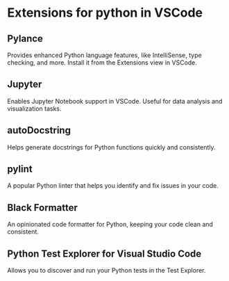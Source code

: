 # Extensions for python in VSCode

## Pylance

Provides enhanced Python language features, like IntelliSense, type checking, and more. Install it from the Extensions view in VSCode.

## Jupyter

Enables Jupyter Notebook support in VSCode. Useful for data analysis and visualization tasks.

## autoDocstring

Helps generate docstrings for Python functions quickly and consistently.

## pylint

A popular Python linter that helps you identify and fix issues in your code.

## Black Formatter

An opinionated code formatter for Python, keeping your code clean and consistent.

## Python Test Explorer for Visual Studio Code

Allows you to discover and run your Python tests in the Test Explorer.
